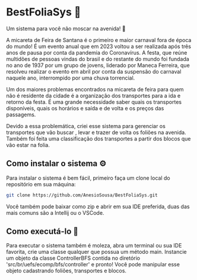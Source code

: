 # BestFoliaSys 🎉
Um sistema para você não moscar na avenida! 🥳

A micareta de Feira de Santana é o primeiro e maior carnaval fora de época do mundo! É um evento anual que em 2023 
voltou a ser realizada após três anos de pausa por conta da pandemia do Coronavírus. A festa, que reúne multidões de pessoas
vindas do brasil e do restante do mundo foi fundada no ano de 1937 por um grupo de jovens, liderado por Maneca Ferreira, 
que resolveu realizar o evento em abril por conta da suspensão do carnaval naquele ano, interrompido por uma chuva torrencial.

Um dos maiores problemas encontrados na micareta de feira para quem não é residente da cidade é a organização dos transportes
para a ida e retorno da festa. É uma grande necessidade saber quais os transportes disponíveis, quais os horários e saída e de 
volta e os preços das passagems.

Devido a essa problemática, criei esse sistema para gerenciar os transportes que vão buscar , levar e trazer de volta os foliões 
na avenida. Também foi feita uma classificação dos transportes a partir dos blocos que vão estar na folia. 

## Como instalar o sistema ⚙️
Para instalar o sistema é bem fácil, primeiro faça um clone local do repositório em sua máquina:
```bash
git clone https://github.com/AnesioSousa/BestFoliaSys.git
```
Você também pode baixar como zip e abrir em sua IDE preferida, duas das mais comuns são a Intellij ou o VSCode.
## Como executá-lo 🚀
Para executar o sistema também é moleza, abra um terminal ou sua IDE favorita, crie uma classe qualquer que possua um método main. Instancie um objeto da classe ControllerBFS contida no diretório 'src/br/uefs/ecomp/bfs/controller' e pronto! Você pode manipular esse objeto cadastrando foliões, transportes e blocos.
